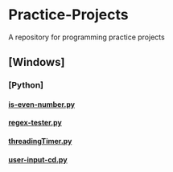 # Practice-Projects

A repository for programming practice projects

## [Windows]
### [Python]
#### [is-even-number.py](https://github.com/ajoh504/Practice-Projects/blob/main/Windows/Python/is-even-number.py)
#### [regex-tester.py](https://github.com/ajoh504/Practice-Projects/blob/main/Windows/Python/regex-tester.py)
#### [threadingTimer.py](https://github.com/ajoh504/Practice-Projects/blob/main/Windows/Python/threadingTimer.py)
#### [user-input-cd.py](https://github.com/ajoh504/Practice-Projects/blob/main/Windows/Python/user-input-cd.py)
